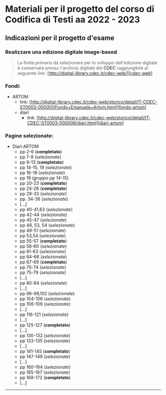# Materiali per il progetto del corso di Codifica di Testi aa 2022 - 2023
## Indicazioni per il progetto d'esame
### Realizzare una edizione digitale image-based

> La fonte primaria da selezionare per lo sviluppo dell'edizione digitale è conservata presso l'archivio digitale del **CDEC** raggiungibile al seguente link: [http://digital-library.cdec.it/cdec-web/][cdec-web]

### Fondi:
- ARTOM
    - link: [http://digital-library.cdec.it/cdec-web/storico/detail/IT-CDEC-ST0003-000001/Fondo+Emanuele+Artom.html][fondo-artom]
    - diari
        - link: [http://digital-library.cdec.it/cdec-web/storico/detail/IT-CDEC-ST0003-000006/diari.html][diari-artom]

### Pagine selezionate:
- Diari ARTOM
    - pp 2-6 (**completato**)
    - pp 7-8 (_selezionate_)
    - pp 9-13 (**completato**)
    - pp 14-15, 19 (_selezionate_)
    - pp 16-18 (_selezionate_)
    - pp 19 (_gruppo pp 14-15_)
    - pp 20-23 (**completato**)
    - pp 24-28 (**completato**)
    - pp 29-33 (_selezionate_)
    - pp. 34-36 (_selezionate_)
    - \[...\]
    - pp 40-41,63 (_selezionate_)
    - pp 42-44 (_selezionate_)
    - pp 45-47 (_selezionate_)
    - pp 48, 53, 54 (_selezionate_)
    - pp 49-51 (_selezionate_)
    - pp 53,54 (_selezionate_)
    - pp 55-57 (**completato**)
    - pp 58-60 (_selezionate_)
    - pp 61-63 (_selezionate_)
    - pp 64-66 (_selezionate_)
    - pp 67-69 (**completato**)
    - pp 70-74 (_selezionate_)
    - pp 75-79 (_selezionate_)
    - \[...\]
    - pp 80-84 (_selezionate_)
    - \[...\]
    - pp 96-99,102 (_selezionate_)
    - pp 104-106 (_selezionate_)
    - pp 106-109 (_selezionate_)
    - \[...\]
    - pp 116-121 (_selezionate_)
    - \[...\]
    - pp 125-127 (**completato**)
    - \[...\]
    - pp 130-132 (_selezionate_)
    - pp 133-135 (_selezionate_)
    - \[...\]
    - pp 141-145 (**completato**)
    - pp 147-149 (_selezionate_)
    - \[...\]
    - pp 160-164 (_selezionate_)
    - pp 165-167 (_selezionate_)
    - pp 168-172 (**completato**)
    - \[...\]
    


______________

[cdec-web]: http://digital-library.cdec.it/cdec-web/ 'CDEC Digital Archive'
[fondo-artom]: http://digital-library.cdec.it/cdec-web/storico/detail/IT-CDEC-ST0003-000001/Fondo+Emanuele+Artom.html 'Fondo Artom'
[diari-artom]: http://digital-library.cdec.it/cdec-web/storico/detail/IT-CDEC-ST0003-000006/diari.html 'Diari Artom'